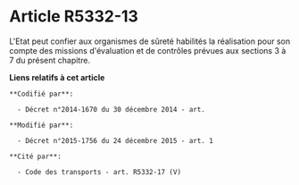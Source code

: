 # Article R5332-13

L'Etat peut confier aux organismes de sûreté habilités la réalisation pour son compte des missions d'évaluation et de
contrôles prévues aux sections 3 à 7 du présent chapitre.

**Liens relatifs à cet article**

	**Codifié par**:

	  - Décret n°2014-1670 du 30 décembre 2014 - art.

	**Modifié par**:

	  - Décret n°2015-1756 du 24 décembre 2015 - art. 1

	**Cité par**:

	  - Code des transports - art. R5332-17 (V)
